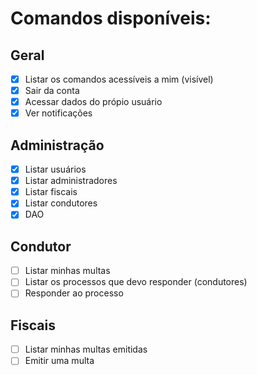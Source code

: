 # Comandos disponíveis:

## Geral
- [X] Listar os comandos acessíveis a mim (visível)
- [X] Sair da conta
- [X] Acessar dados do própio usuário
- [X] Ver notificações

## Administração
- [X] Listar usuários
- [X] Listar administradores
- [X] Listar fiscais
- [X] Listar condutores
- [X] DAO

## Condutor
- [ ] Listar minhas multas
- [ ] Listar os processos que devo responder (condutores)
- [ ] Responder ao processo

## Fiscais

- [ ] Listar minhas multas emitidas
- [ ] Emitir uma multa
